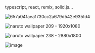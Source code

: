 typescript, react, remix, solid.js...

![657a041aea1730cc2a679d542e935fd4](https://user-images.githubusercontent.com/49603590/182013650-8c173fe6-ca79-4fea-b554-d6562e52afb6.jpg)


![naruto wallpaper 209 - 1920x1080](https://user-images.githubusercontent.com/49603590/181182796-12019d1f-97de-4ef1-ad11-e47caf4bb25d.jpg)


![naruto wallpaper 238 - 2880x1800](https://user-images.githubusercontent.com/49603590/181071766-7feed61e-6537-4043-acf3-e779e6b8e71d.jpg)

![image](https://user-images.githubusercontent.com/49603590/183345960-e4745d09-1ef5-4d90-bd4b-61c51a777e4f.png)
